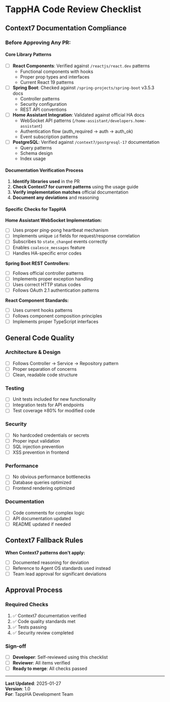 # TappHA Code Review Checklist

## Context7 Documentation Compliance

### Before Approving Any PR:

#### Core Library Patterns
- [ ] **React Components**: Verified against `/reactjs/react.dev` patterns
  - Functional components with hooks
  - Proper prop types and interfaces
  - Current React 19 patterns
- [ ] **Spring Boot**: Checked against `/spring-projects/spring-boot` v3.5.3 docs
  - Controller patterns
  - Security configuration
  - REST API conventions
- [ ] **Home Assistant Integration**: Validated against official HA docs
  - WebSocket API patterns (`/home-assistant/developers.home-assistant`)
  - Authentication flow (auth_required → auth → auth_ok)
  - Event subscription patterns
- [ ] **PostgreSQL**: Verified against `/context7/postgresql-17` documentation
  - Query patterns
  - Schema design
  - Index usage

#### Documentation Verification Process
1. **Identify libraries used** in the PR
2. **Check Context7 for current patterns** using the usage guide
3. **Verify implementation matches** official documentation
4. **Document any deviations** and reasoning

#### Specific Checks for TappHA

**Home Assistant WebSocket Implementation:**
- [ ] Uses proper ping-pong heartbeat mechanism
- [ ] Implements unique `id` fields for request/response correlation
- [ ] Subscribes to `state_changed` events correctly
- [ ] Enables `coalesce_messages` feature
- [ ] Handles HA-specific error codes

**Spring Boot REST Controllers:**
- [ ] Follows official controller patterns
- [ ] Implements proper exception handling
- [ ] Uses correct HTTP status codes
- [ ] Follows OAuth 2.1 authentication patterns

**React Component Standards:**
- [ ] Uses current hooks patterns
- [ ] Follows component composition principles
- [ ] Implements proper TypeScript interfaces

## General Code Quality

### Architecture & Design
- [ ] Follows Controller → Service → Repository pattern
- [ ] Proper separation of concerns
- [ ] Clean, readable code structure

### Testing
- [ ] Unit tests included for new functionality
- [ ] Integration tests for API endpoints
- [ ] Test coverage ≥80% for modified code

### Security
- [ ] No hardcoded credentials or secrets
- [ ] Proper input validation
- [ ] SQL injection prevention
- [ ] XSS prevention in frontend

### Performance
- [ ] No obvious performance bottlenecks
- [ ] Database queries optimized
- [ ] Frontend rendering optimized

### Documentation
- [ ] Code comments for complex logic
- [ ] API documentation updated
- [ ] README updated if needed

## Context7 Fallback Rules

**When Context7 patterns don't apply:**
- [ ] Documented reasoning for deviation
- [ ] Reference to Agent OS standards used instead
- [ ] Team lead approval for significant deviations

## Approval Process

### Required Checks
1. ✅ Context7 documentation verified
2. ✅ Code quality standards met
3. ✅ Tests passing
4. ✅ Security review completed

### Sign-off
- [ ] **Developer**: Self-reviewed using this checklist
- [ ] **Reviewer**: All items verified
- [ ] **Ready to merge**: All checks passed

---

**Last Updated**: 2025-01-27  
**Version**: 1.0  
**For**: TappHA Development Team